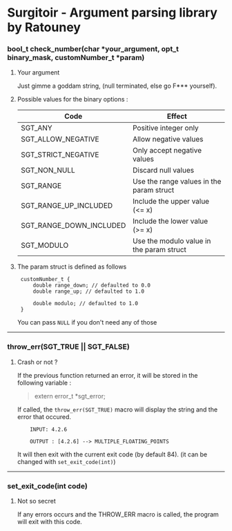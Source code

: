 # Surgitoir - Argument parsing library by Ratouney


### bool_t check_number(char *your_argument, opt_t binary_mask, customNumber_t *param)

1. Your argument

    Just gimme a goddam string, (null terminated, else go F*** yourself).

2. Possible values for the binary options : 

    | Code | Effect |
    |---|---|
    | SGT_ANY  | Positive integer only  |
    | SGT_ALLOW_NEGATIVE | Allow negative values |
    | SGT_STRICT_NEGATIVE| Only accept negative values |
    | SGT_NON_NULL | Discard null values |
    | SGT_RANGE | Use the range values in the param struct |
    | SGT_RANGE_UP_INCLUDED | Include the upper value (<= x) |
    | SGT_RANGE_DOWN_INCLUDED | Include the lower value (>= x) |
    | SGT_MODULO | Use the modulo value in the param struct |

3. The param struct is defined as follows

        customNumber_t {
            double range_down; // defaulted to 0.0
            double range_up; // defaulted to 1.0

            double modulo; // defaulted to 1.0
        }

    You can pass `NULL` if you don't need any of those

___

### throw_err(SGT_TRUE || SGT_FALSE)

1. Crash or not ?

    If the previous function returned an error, it will be stored in the following variable :

    > extern error_t *sgt_error;

    If called, the `throw_err(SGT_TRUE)` macro will display the string and the error that occured.

    ```
        INPUT: 4.2.6

        OUTPUT : [4.2.6] --> MULTIPLE_FLOATING_POINTS

    ```

    It will then exit with the current exit code (by default 84). (it can be changed with `set_exit_code(int)`)
    

___
### set_exit_code(int code)

1. Not so secret

    If any errors occurs and the THROW_ERR macro is called, the program will exit with this code.